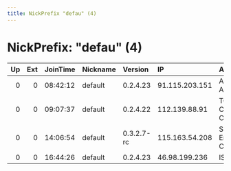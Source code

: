 ```yaml
---
title: NickPrefix "defau" (4)
---
```


# NickPrefix: "defau" (4)

|   Up |   Ext | JoinTime   | Nickname   | Version    | IP             | AS                               | CC   |   ORp |   Dirp | OS      | Contact   |   eFamMembers |
|-----:|------:|:-----------|:-----------|:-----------|:---------------|:---------------------------------|:-----|------:|-------:|:--------|:----------|--------------:|
|    0 |     0 | 08:42:12   | default    | 0.2.4.23   | 91.115.203.151 | A1 Telekom Austria AG            | at   |   443 |   9030 | Windows | None      |             1 |
|    0 |     0 | 09:07:37   | default    | 0.2.4.22   | 112.139.88.91  | TOKAI Communications Corporation | jp   |   443 |   9030 | Windows | None      |             1 |
|    0 |     0 | 14:06:54   | default    | 0.3.2.7-rc | 115.163.54.208 | So-net Entertainment Corporation | jp   | 62813 |      0 | Windows | None      |             1 |
|    0 |     0 | 16:44:26   | default    | 0.2.4.23   | 46.98.199.236  | ISP Fregat Ltd.                  | ua   |   443 |   9030 | Windows | None      |             1 |
